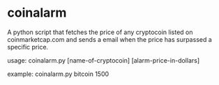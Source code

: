 # coinalarm
A python script that fetches the price of any cryptocoin listed on coinmarketcap.com and sends a email when the price has surpassed a specific price.

usage: coinalarm.py [name-of-cryptocoin] [alarm-price-in-dollars]

example: coinalarm.py bitcoin 1500
